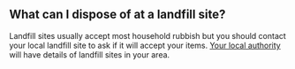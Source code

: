 ##  What can I dispose of at a landfill site?

Landfill sites usually accept most household rubbish but you should contact
your local landfill site to ask if it will accept your items. [ Your local
authority ](https://www.gov.ie/en/publication/942f74-local-authorities/) will
have details of landfill sites in your area.

